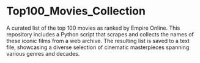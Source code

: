 # Top100_Movies_Collection
A curated list of the top 100 movies as ranked by Empire Online. This repository includes a Python script that scrapes and collects the names of these iconic films from a web archive. The resulting list is saved to a text file, showcasing a diverse selection of cinematic masterpieces spanning various genres and decades.
